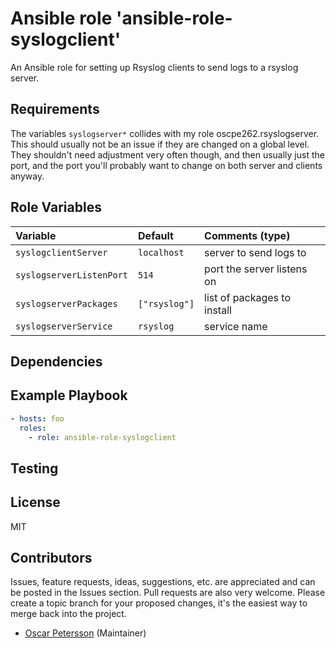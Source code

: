 # Ansible role 'ansible-role-syslogclient'

An Ansible role for setting up Rsyslog clients to send logs to a rsyslog server.

## Requirements
The variables `syslogserver*` collides with my role oscpe262.rsyslogserver. This should usually not be an issue
if they are changed on a global level. They shouldn't need adjustment very often though, and then usually just the port, and the port you'll probably want to change on both server and clients anyway.

## Role Variables
| Variable		| Default		| Comments (type) |
| :---			| :---			| :---		  |
| `syslogclientServer` | `localhost`| server to send logs to |
| `syslogserverListenPort` | `514` | port the server listens on |
| `syslogserverPackages` | `["rsyslog"]` | list of packages to install |
| `syslogserverService` | `rsyslog` | service name |

## Dependencies

## Example Playbook
```Yaml
- hosts: foo
  roles:
    - role: ansible-role-syslogclient
```

## Testing


## License

MIT

## Contributors

Issues, feature requests, ideas, suggestions, etc. are appreciated and can be posted in the Issues section. Pull requests are also very welcome. Please create a topic branch for your proposed changes, it's the easiest way to merge back into the project.

- [Oscar Petersson](https://github.com/oscpe262/) (Maintainer)
